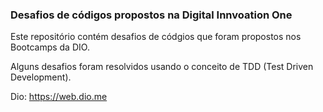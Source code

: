 <h3>Desafios de códigos propostos na Digital Innvoation One</h3>

<p>Este repositório contém desafios de códgios que foram propostos nos Bootcamps da DIO.</p>

<p>Alguns desafios foram resolvidos usando o conceito de TDD (Test Driven Development).</p>

Dio: https://web.dio.me
